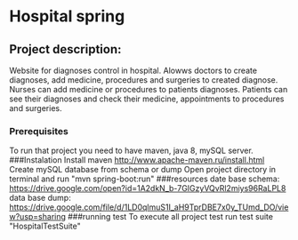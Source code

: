 # Hospital spring
## Project description:
Website for diagnoses control in hospital. Alowws doctors to create diagnoses, add medicine, procedures and surgeries to created diagnose. 
Nurses can add medicine or procedures to patients diagnoses.
Patients can see their diagnoses and check their medicine, appointments to procedures and surgeries.
### Prerequisites
To run that project you need to have maven, java 8, mySQL server.
###Instalation
Install maven http://www.apache-maven.ru/install.html
Create mySQL database from schema or dump
Open project directory in terminal and run "mvn spring-boot:run"
###resources
date base schema: https://drive.google.com/open?id=1A2dkN_b-7GIGzyVQvRl2miys96RaLPL8
data base dump: https://drive.google.com/file/d/1LD0qlmuS1I_aH9TprDBE7x0y_TUmd_DO/view?usp=sharing
###running test
To execute all project test run test suite "HospitalTestSuite" 
